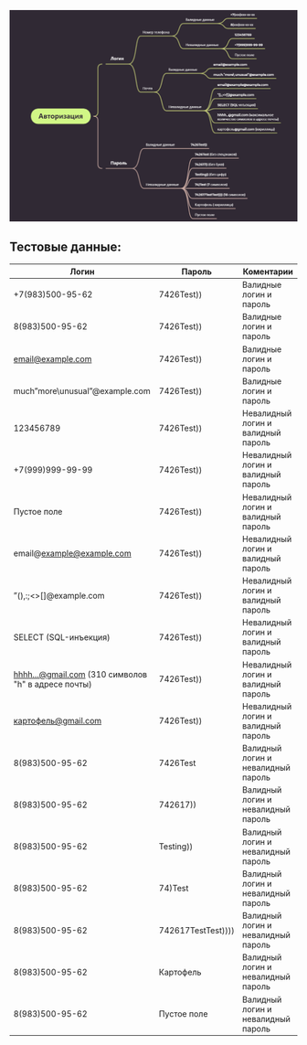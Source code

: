 ![<img src="/pics/sign_on.png" width="1000"/>](/pics/sign_on.png "Дерево")

## Тестовые данные:

| Логин | Пароль | Коментарии|
|-|-|-|
| +7(983)500-95-62 |7426Test))  |Валидные логин и пароль  |
| 8(983)500-95-62 |7426Test)) |Валидные логин и пароль |
| email@example.com |7426Test))  |Валидные логин и пароль  |
| much”more\unusual”@example.com |7426Test)) |Валидные логин и пароль  |
| 123456789 |7426Test))  |Невалидный логин и валидный пароль  |
| +7(999)999-99-99 |7426Test)) |Невалидный логин и валидный пароль  |
| Пустое поле |7426Test)) |Невалидный логин и валидный пароль  |
| email@example@example.com |7426Test))  |Невалидный логин и валидный пароль  |
| ”(),:;<>[\]@example.com|7426Test)) |Невалидный логин и валидный пароль  |
| SELECT (SQL-инъекция) |7426Test)) |Невалидный логин и валидный пароль  |
|hhhh...@gmail.com (310 символов "h" в адресе почты)|7426Test)) |Невалидный логин и валидный пароль  |
|картофель@gmail.com|7426Test)) |Невалидный логин и валидный пароль  |
| 8(983)500-95-62| 7426Test  |Валидный логин и невалидный пароль  |
| 8(983)500-95-62|742617)) |Валидный логин и невалидный пароль  |
|8(983)500-95-62 | Testing)) |Валидный логин и невалидный пароль  |
|8(983)500-95-62| 74)Test |Валидный логин и невалидный пароль  |
|8(983)500-95-62| 742617TestTest)))) |Валидный логин и невалидный пароль  |
|8(983)500-95-62| Картофель |Валидный логин и невалидный пароль  |
|8(983)500-95-62| Пустое поле |Валидный логин и невалидный пароль  |